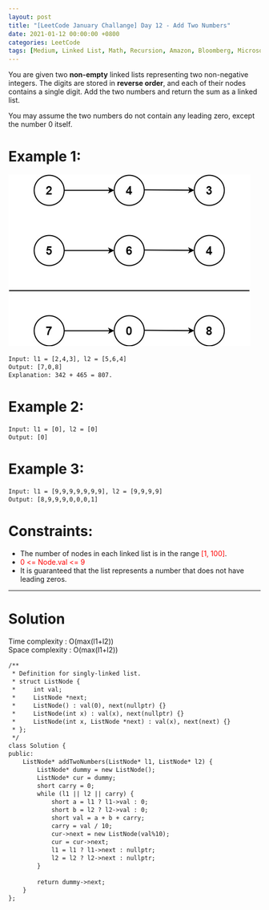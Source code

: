 ```yaml
---
layout: post
title: "[LeetCode January Challange] Day 12 - Add Two Numbers"
date: 2021-01-12 00:00:00 +0800
categories: LeetCode
tags: [Medium, Linked List, Math, Recursion, Amazon, Bloomberg, Microsoft, Adobe, Apple, Google, Facebook, Uber, Yahoo, Coupang, VMware, Walmart Labs, Paypal, Docusign, C++]
---
```

You are given two **non-empty** linked lists representing two non-negative integers. The digits are stored in **reverse order**, and each of their nodes contains a single digit. Add the two numbers and return the sum as a linked list.

You may assume the two numbers do not contain any leading zero, except the number 0 itself.

# Example 1:

![](https://github.com/nshawn4675/nshawn4675.github.io/blob/master/_pic/2_ex.jpg?raw=true)

	Input: l1 = [2,4,3], l2 = [5,6,4]
	Output: [7,0,8]
	Explanation: 342 + 465 = 807.

# Example 2:

	Input: l1 = [0], l2 = [0]
	Output: [0]

# Example 3:

	Input: l1 = [9,9,9,9,9,9,9], l2 = [9,9,9,9]
	Output: [8,9,9,9,0,0,0,1]

# Constraints:

- The number of nodes in each linked list is in the range <font color="red">[1, 100]</font>.
- <font color="red">0 <= Node.val <= 9</font>
- It is guaranteed that the list represents a number that does not have leading zeros.

______________________  

# Solution  

Time complexity : O(max(l1+l2))  
Space complexity : O(max(l1+l2))  

	/**
	 * Definition for singly-linked list.
	 * struct ListNode {
	 *     int val;
	 *     ListNode *next;
	 *     ListNode() : val(0), next(nullptr) {}
	 *     ListNode(int x) : val(x), next(nullptr) {}
	 *     ListNode(int x, ListNode *next) : val(x), next(next) {}
	 * };
	 */
	class Solution {
	public:
	    ListNode* addTwoNumbers(ListNode* l1, ListNode* l2) {
	        ListNode* dummy = new ListNode();
	        ListNode* cur = dummy;
	        short carry = 0;
	        while (l1 || l2 || carry) {
	            short a = l1 ? l1->val : 0;
	            short b = l2 ? l2->val : 0;
	            short val = a + b + carry;
	            carry = val / 10;
	            cur->next = new ListNode(val%10);
	            cur = cur->next;
	            l1 = l1 ? l1->next : nullptr;
	            l2 = l2 ? l2->next : nullptr;
	        }
	        
	        return dummy->next;
	    }
	};